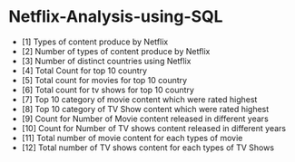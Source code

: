 # Netflix-Analysis-using-SQL

- [1] Types of content produce by Netflix
- [2] Number of types of content produce by Netflix
- [3] Number of distinct countries using Netflix
- [4] Total Count for top 10 country 
- [5] Total count for movies for top 10 country
- [6] Total count for tv shows for top 10 country
- [7] Top 10 category of movie content  which were rated highest
- [8] Top 10 category of TV Show content  which were rated highest
- [9] Count for Number of Movie content released in different years
- [10] Count for Number of TV shows content released in different years
- [11] Total number of movie content for each types of movie 
- [12] Total number of TV shows content for each types of TV Shows
